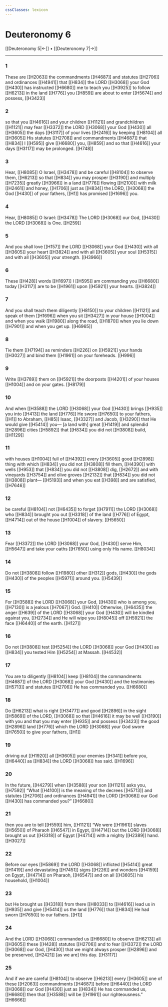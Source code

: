 ```yaml
---
cssClasses: lexicon
---
```


# Deuteronomy 6

[[Deuteronomy 5|←]] • [[Deuteronomy 7|→]]

---

### 1
These are [[H2063]] the commandments [[H4687]] and statutes [[H2706]] and ordinances [[H4941]] that [[H834]] the LORD [[H3068]] your God [[H430]] has instructed [[H6680]] me to teach you [[H3925]] to follow [[H6213]] in the land [[H776]] you [[H859]] are about to enter [[H5674]] and possess, [[H3423]]

### 2
so that you [[H4616]] and your children [[H1121]] and grandchildren [[H1121]] may fear [[H3372]] the LORD [[H3068]] your God [[H430]] all [[H3605]] the days [[H3117]] of your lives [[H2416]] by keeping [[H8104]] all [[H3605]] His statutes [[H2708]] and commandments [[H4687]] that [[H834]] I [[H595]] give [[H6680]] you, [[H859]] and so that [[H4616]] your days [[H3117]] may be prolonged. [[H748]]

### 3
Hear, [[H8085]] O Israel, [[H3478]] and be careful [[H8104]] to observe them, [[H6213]] so that [[H834]] you may prosper [[H3190]] and multiply [[H7235]] greatly [[H3966]] in a land [[H776]] flowing [[H2100]] with milk [[H2461]] and honey, [[H1706]] just as [[H834]] the LORD, [[H3068]] the God [[H430]] of your fathers, [[H1]] has promised [[H1696]] you. 

### 4
Hear, [[H8085]] O Israel: [[H3478]] The LORD [[H3068]] our God, [[H430]] the LORD [[H3068]] is One. [[H259]]

### 5
And you shall love [[H157]] the LORD [[H3068]] your God [[H430]] with all [[H3605]] your heart [[H3824]] and with all [[H3605]] your soul [[H5315]] and with all [[H3605]] your strength. [[H3966]]

### 6
These [[H428]] words [[H1697]] I [[H595]] am commanding you [[H6680]] today [[H3117]] are to be [[H1961]] upon [[H5921]] your hearts. [[H3824]]

### 7
And you shall teach them diligently [[H8150]] to your children [[H1121]] and speak of them [[H1696]] when you sit [[H3427]] in your house [[H1004]] and when you walk [[H1980]] along the road, [[H1870]] when you lie down [[H7901]] and when you get up. [[H6965]]

### 8
Tie them [[H7194]] as reminders [[H226]] on [[H5921]] your hands [[H3027]] and bind them [[H1961]] on your foreheads. [[H996]]

### 9
Write [[H3789]] them on [[H5921]] the doorposts [[H4201]] of your houses [[H1004]] and on your gates. [[H8179]]

### 10
And when [[H3588]] the LORD [[H3068]] your God [[H430]] brings [[H935]] you into [[H413]] the land [[H776]] He swore [[H7650]] to your fathers, [[H1]] to Abraham, [[H85]] Isaac, [[H3327]] and Jacob, [[H3290]] that He would give [[H5414]] you—  [a land with] great [[H1419]] and splendid [[H2896]] cities [[H5892]] that [[H834]] you did not [[H3808]] build, [[H1129]]

### 11
with houses [[H1004]] full of [[H4392]] every [[H3605]] good [[H2898]] thing with which [[H834]] you did not [[H3808]] fill them, [[H4390]] with wells [[H953]] that [[H834]] you did not [[H3808]] dig, [[H2672]] and with vineyards [[H3754]] and olive groves [[H2132]] that [[H834]] you did not [[H3808]] plant— [[H5193]] and when you eat [[H398]] and are satisfied, [[H7646]]

### 12
be careful [[H8104]] not [[H6435]] to forget [[H7911]] the LORD [[H3068]] who [[H834]] brought you out [[H3318]] of the land [[H776]] of Egypt, [[H4714]] out of the house [[H1004]] of slavery. [[H5650]]

### 13
Fear [[H3372]] the LORD [[H3068]] your God, [[H430]] serve Him, [[H5647]] and take your oaths [[H7650]] using only His name. [[H8034]]

### 14
Do not [[H3808]] follow [[H1980]] other [[H312]] gods, [[H430]] the gods [[H430]] of the peoples [[H5971]] around you. [[H5439]]

### 15
For [[H3588]] the LORD [[H3068]] your God, [[H430]] who is among you, [[H7130]] is a jealous [[H7067]] God. [[H410]] Otherwise, [[H6435]] the anger [[H639]] of the LORD [[H3068]] your God [[H430]] will be kindled against you, [[H2734]] and He will wipe you [[H8045]] off [[H5921]] the face [[H6440]] of the earth. [[H127]]

### 16
Do not [[H3808]] test [[H5254]] the LORD [[H3068]] your God [[H430]] as [[H834]] you tested Him [[H5254]] at Massah. [[H4532]]

### 17
You are to diligently [[H8104]] keep [[H8104]] the commandments [[H4687]] of the LORD [[H3068]] your God [[H430]] and the testimonies [[H5713]] and statutes [[H2706]] He has commanded you. [[H6680]]

### 18
Do [[H6213]] what is right [[H3477]] and good [[H2896]] in the sight [[H5869]] of the LORD, [[H3068]] so that [[H4616]] it may be well [[H3190]] with you  and that you may enter [[H935]] and possess [[H3423]] the good [[H2896]] land [[H776]] which the LORD [[H3068]] your God swore [[H7650]] to give your fathers, [[H1]]

### 19
driving out [[H1920]] all [[H3605]] your enemies [[H341]] before you, [[H6440]] as [[H834]] the LORD [[H3068]] has said. [[H1696]]

### 20
In the future, [[H4279]] when [[H3588]] your son [[H1121]] asks you, [[H7592]] “What [[H4100]] is the meaning of the decrees [[H5713]] and statutes [[H2706]] and ordinances [[H4941]] the LORD [[H3068]] our God [[H430]] has commanded you?” [[H6680]]

### 21
then you are to tell [[H559]] him, [[H1121]] “We were [[H1961]] slaves [[H5650]] of Pharaoh [[H6547]] in Egypt, [[H4714]] but the LORD [[H3068]] brought us out [[H3318]] of Egypt [[H4714]] with a mighty [[H2389]] hand. [[H3027]]

### 22
Before our eyes [[H5869]] the LORD [[H3068]] inflicted [[H5414]] great [[H1419]] and devastating [[H7451]] signs [[H226]] and wonders [[H4159]] on Egypt, [[H4714]] on Pharaoh, [[H6547]] and on all [[H3605]] his household, [[H1004]]

### 23
but He brought us [[H3318]] from there [[H8033]] to [[H4616]] lead us in [[H935]] and give [[H5414]] us the land [[H776]] that [[H834]] He had sworn [[H7650]] to our fathers. [[H1]]

### 24
And the LORD [[H3068]] commanded us [[H6680]] to observe [[H6213]] all [[H3605]] these [[H428]] statutes [[H2706]] and to fear [[H3372]] the LORD [[H3068]] our God, [[H430]] that we might always prosper [[H2896]] and be preserved, [[H2421]] [as we are] this day. [[H3117]]

### 25
And if we are careful [[H8104]] to observe [[H6213]] every [[H3605]] one of these [[H2063]] commandments [[H4687]] before [[H6440]] the LORD [[H3068]] our God [[H430]] just as [[H834]] He has commanded us, [[H6680]] then that [[H3588]] will be [[H1961]] our  righteousness.” [[H6666]]

